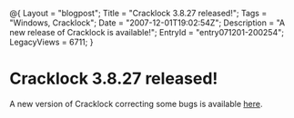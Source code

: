 @{
  Layout = "blogpost";
  Title = "Cracklock 3.8.27 released!";
  Tags = "Windows, Cracklock";
  Date = "2007-12-01T19:02:54Z";
  Description = "A new release of Cracklock is available!";
  EntryId = "entry071201-200254";
  LegacyViews = 6711;
}
# Cracklock 3.8.27 released! 

A new version of Cracklock correcting some bugs is available [here](../software/cracklock/index.html).
